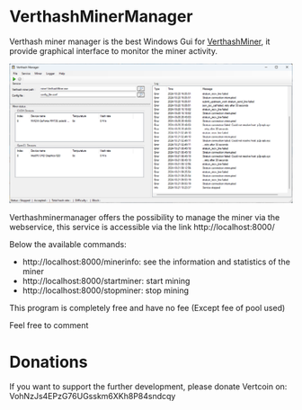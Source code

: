 # VerthashMinerManager
Verthash miner manager is the best Windows Gui for [VerthashMiner](https://github.com/CryptoGraphics/VerthashMiner), it provide graphical interface to monitor the miner activity.

![alt text](https://github.com/bmastar/VerthashMinerManager/blob/master/SS01.png)

Verthashminermanager offers the possibility to manage the miner via the webservice, this service is accessible via the link http://localhost:8000/

Below the available commands:
* http://localhost:8000/minerinfo: see the information and statistics of the miner
* http://localhost:8000/startminer: start mining
* http://localhost:8000/stopminer: stop mining

This program is completely free and have no fee (Except fee of pool used)

Feel free to comment


# Donations
If you want to support the further development, please donate Vertcoin on: VohNzJs4EPzG76UGsskm6XKh8P84sndcqy
